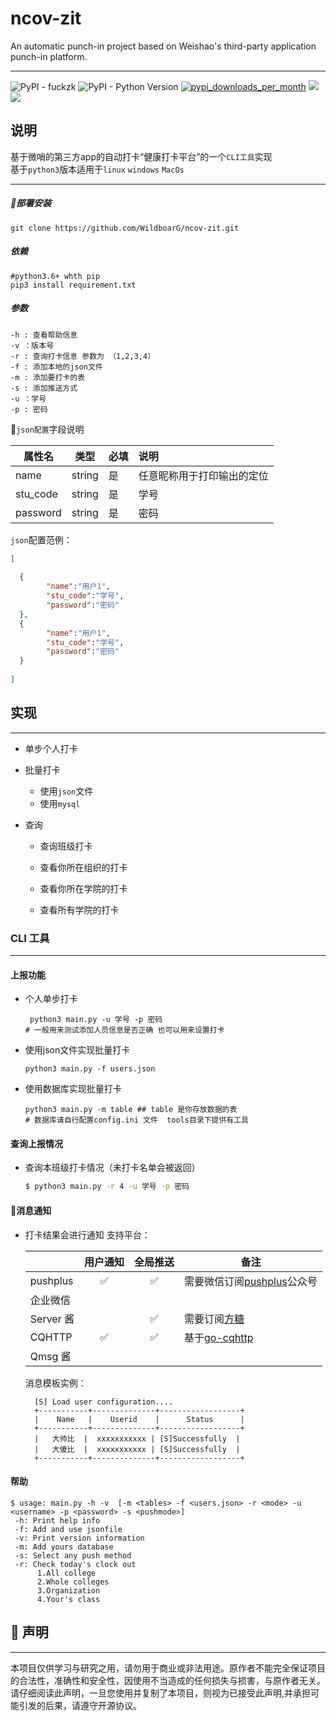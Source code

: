 # ncov-zit

An automatic punch-in project based on Weishao's third-party application punch-in platform.

---

![PyPI - fuckzk](https://img.shields.io/pypi/wheel/fuckzk?label=fuckzk) ![PyPI - Python Version](https://img.shields.io/pypi/pyversions/fuckzk)  [![pypi_downloads_per_month](https://img.shields.io/pypi/dm/fuckzk)](https://pypi.org/project/fuckzk)  ![](https://img.shields.io/badge/License-MIT-reightgreen.svg)  ![](https://img.shields.io/badge/QQ%20Group-570418215-red)



## 说明

基于微哨的第三方app的自动打卡“健康打卡平台”的一个`CLI工具`实现 \
基于`python3`版本适用于`linux` `windows` `MacOs`

---

##### 🚀部署安装

```shell
git clone https://github.com/WildboarG/ncov-zit.git
```

##### 依赖

```shell
#python3.6+ whth pip
pip3 install requirement.txt
```

##### 参数

```python3
-h : 查看帮助信息
-v ：版本号
-r : 查询打卡信息 参数为 （1,2,3,4）
-f : 添加本地的json文件
-m : 添加要打卡的表
-s : 添加推送方式 
-u ：学号
-p : 密码
```

🔏`json配置`字段说明

| 属性名 |  类型  | 必填 | 说明 |
|--------|-------|------|:-----|
|name|string|是|任意昵称用于打印输出的定位|
|stu_code|string|是|学号|
|password|string|是|密码|

`json`配置范例：
```json
[
    
  {
		"name":"用户1",
		"stu_code":"学号",
		"password":"密码"
  },
  {
		"name":"用户1",
		"stu_code":"学号",
		"password":"密码"
  }
    
]
```


## 实现

---

* 单步个人打卡

* 批量打卡

  * 使用`json`文件
  * 使用`mysql`

* 查询

  * 查询班级打卡

  * 查看你所在组织的打卡

  * 查看你所在学院的打卡

  * 查看所有学院的打卡

    

### CLI 工具

---

#### 上报功能

- 个人单步打卡

  ```shell
   python3 main.py -u 学号 -p 密码
  # 一般用来测试添加人员信息是否正确 也可以用来设置打卡
  ```

  

- 使用json文件实现批量打卡

  ```shell
  python3 main.py -f users.json
  ```

  

- 使用数据库实现批量打卡

  ```shell
  python3 main.py -m table ## table 是你存放数据的表
  # 数据库请自行配置config.ini 文件  tools目录下提供有工具
  ```

  

#### 查询上报情况

* 查询本班级打卡情况（未打卡名单会被返回）

  ```bash
  $ python3 main.py -r 4 -u 学号 -p 密码
  ```

  
#### 🔔消息通知
* 打卡结果会进行通知
  支持平台：
  
  ||用户通知|全局推送|备注|
  |---|:-:|:-:|---|
  |pushplus|✅|✅|需要微信订阅[pushplus](https://www.pushplus.plus/)公众号|
  |企业微信||||
  |Server 酱||✅|需要订阅[方糖](https://sct.ftqq.com/upgrade?fr=sc)|
   |CQHTTP|✅|✅|基于[go-cqhttp](https://github.com/Mrs4s/go-cqhttp)|
  |Qmsg 酱||||
  
  消息模板实例：
  ```text
    [S] Load user configuration....
    +-----------+--------------+------------------+
    |    Name   |    Userid    |      Status      |
    +-----------+--------------+------------------+
    |   大帅比  |  xxxxxxxxxxx | [S]Successfully  |
    |   大傻比  |  xxxxxxxxxxx | [S]Successfully  |
    +-----------+--------------+------------------+
  ```
  
  

#### 帮助

```shell
$ usage: main.py -h -v  [-m <tables> -f <users.json> -r <mode> -u <username> -p <password> -s <pushmode>]
 -h: Print help info
 -f: Add and use jsonfile
 -v: Print version information
 -m: Add yours database
 -s: Select any push method
 -r: Check today's clock out
      1.All college
      2.Whole colleges
      3.Organization
      4.Your's class
```

## 📜 声明
---
本项目仅供学习与研究之用，请勿用于商业或非法用途。原作者不能完全保证项目的合法性，准确性和安全性，因使用不当造成的任何损失与损害，与原作者无关。请仔细阅读此声明，一旦您使用并复制了本项目，则视为已接受此声明,并承担可能引发的后果，请遵守开源协议。
